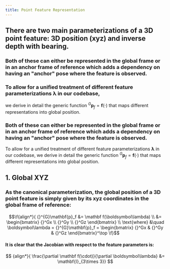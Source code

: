 ```yaml
---
title: Point Feature Representation
---
```


## There are two main parameterizations of a 3D point feature: 3D position (xyz) and inverse depth with bearing.
### Both of these can either be represented in the global frame or in an anchor frame of reference which adds a dependency on having an "anchor" pose where the feature is observed.
### To allow for a unified treatment of different feature parameterizations $\boldsymbol \lambda$ in our codebase, 
we derive in detail the generic function ${}^{G}\mathbf{p}_f=\mathbf f (\cdot)$ that maps different representations into global position.
### Both of these can either be represented in the global frame or in an anchor frame of reference which adds a dependency on having an "anchor" pose where the feature is observed.
To allow for a unified treatment of different feature parameterizations $\boldsymbol \lambda$ in our codebase, 
we derive in detail the generic function ${}^{G}\mathbf{p}_f=\mathbf f (\cdot)$ that maps different representations into global position.
## 1. Global XYZ
### As the canonical parameterization, the global position of a 3D point feature is simply given by its xyz coordinates in the global frame of  reference:
####
$$\f{align*}{
{}^{G}\mathbf{p}_f
&= \mathbf f(\boldsymbol\lambda) \\
&= \begin{bmatrix} {}^Gx \\ {}^Gy \\ {}^Gz \end{bmatrix} \\
\text{where} &\quad \boldsymbol\lambda = {}^{G}\mathbf{p}_f = \begin{bmatrix} {}^Gx & {}^Gy & {}^Gz \end{bmatrix}^\top
\f}$$
#### It is clear that the Jacobian with respect to the feature parameters is:
$$
{align*}{
\frac{\partial \mathbf f(\cdot)}{\partial \boldsymbol\lambda} &= \mathbf{I}_{3\times 3}}
$$
